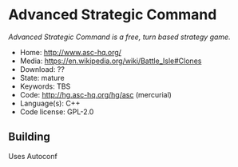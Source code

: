 # Advanced Strategic Command

_Advanced Strategic Command is a free, turn based strategy game._

- Home: http://www.asc-hq.org/
- Media: https://en.wikipedia.org/wiki/Battle_Isle#Clones
- Download: ??
- State: mature
- Keywords: TBS
- Code: http://hg.asc-hq.org/hg/asc (mercurial)
- Language(s): C++
- Code license: GPL-2.0

## Building

Uses Autoconf

